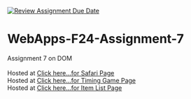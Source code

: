 [![Review Assignment Due Date](https://classroom.github.com/assets/deadline-readme-button-22041afd0340ce965d47ae6ef1cefeee28c7c493a6346c4f15d667ab976d596c.svg)](https://classroom.github.com/a/NPDM3uFp)
# WebApps-F24-Assignment-7
Assignment 7 on DOM<br>
<br>
Hosted at [Click here...for Safari Page](https://44-563-webapps-f24.github.io/44563-webapps-f24-assignment7-Subhani6697/safari.html)
<br>
Hosted at [Click here...for Timing Game Page](https://44-563-webapps-f24.github.io/44563-webapps-f24-assignment7-Subhani6697/precision.html)
<br>
Hosted at [Click here...for Item List Page](https://44-563-webapps-f24.github.io/44563-webapps-f24-assignment7-Subhani6697/divlist.html)
